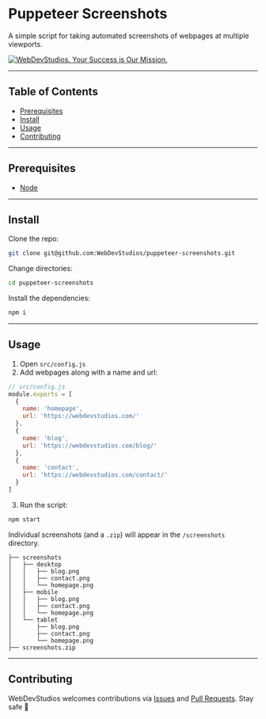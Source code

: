 # Puppeteer Screenshots <!-- omit in toc -->

A simple script for taking automated screenshots of webpages at multiple viewports.

[![WebDevStudios. Your Success is Our Mission.](https://webdevstudios.com/wp-content/uploads/2018/04/wds-github-banner.png)](https://webdevstudios.com/contact/)

---

## Table of Contents <!-- omit in toc -->

- [Prerequisites](#prerequisites)
- [Install](#install)
- [Usage](#usage)
- [Contributing](#contributing)

---

## Prerequisites

- [Node](https://nodejs.org/en/)

---

## Install

Clone the repo:

```bash
git clone git@github.com:WebDevStudios/puppeteer-screenshots.git
```

Change directories:

```bash
cd puppeteer-screenshots
```

Install the dependencies:

```bash
npm i
```

---

## Usage

1. Open `src/config.js`
2. Add webpages along with a name and url:

```js
// src/config.js
module.exports = [
  {
    name: 'homepage',
    url: 'https://webdevstudios.com/'
  },
  {
    name: 'blog',
    url: 'https://webdevstudios.com/blog/'
  },
  {
    name: 'contact',
    url: 'https://webdevstudios.com/contact/'
  }
]
```

3. Run the script:

```bash
npm start
```

Individual screenshots (and a `.zip`) will appear in the `/screenshots` directory.

```text
├── screenshots
│   ├── desktop
│   │   ├── blog.png
│   │   ├── contact.png
│   │   └── homepage.png
│   ├── mobile
│   │   ├── blog.png
│   │   ├── contact.png
│   │   └── homepage.png
│   └── tablet
│       ├── blog.png
│       ├── contact.png
│       └── homepage.png
├── screenshots.zip
```

---

## Contributing

WebDevStudios welcomes contributions via [Issues](https://github.com/WebDevStudios/puppeteer-screenshots/issues) and [Pull Requests](https://github.com/WebDevStudios/puppeteer-screenshots/pulls). Stay safe 🍻
